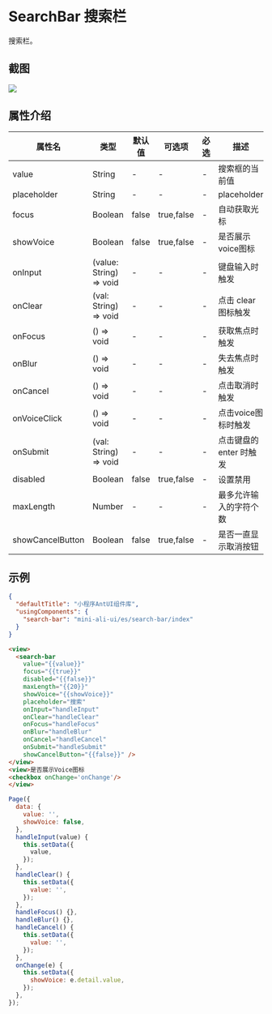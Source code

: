# SearchBar 搜索栏

搜索栏。


## 截图
<img src="https://gw.alipayobjects.com/mdn/rms_ce4c6f/afts/img/A*uaJMRY6kMXkAAAAAAAAAAABkARQnAQ"/>

## 属性介绍

| 属性名 | 类型 | 默认值 | 可选项 | 必选 | 描述 |
| ---- | ---- | ---- | ---- | ---- | ---- |
| value | String | -| - | - | 搜索框的当前值 |
| placeholder | String | - | - | - | placeholder |
| focus | Boolean | false | true,false |- | 自动获取光标 |
| showVoice | Boolean | false | true,false | - | 是否展示voice图标 |
| onInput | (value: String) => void | - | -| - | 键盘输入时触发 |
| onClear | (val: String) => void | - | -| - | 点击 clear 图标触发 |
| onFocus | () => void | - | -| - | 获取焦点时触发 |
| onBlur | () => void | - | -| - | 失去焦点时触发 |
| onCancel | () => void | - | -| - | 点击取消时触发 |
| onVoiceClick | () => void | - | -| - | 点击voice图标时触发 |
| onSubmit | (val: String) => void | - | -| - |点击键盘的 enter 时触发 |
| disabled | Boolean | false |true,false | - | 设置禁用 |
| maxLength | Number | - | - | - | 最多允许输入的字符个数 |
| showCancelButton | Boolean | false | true,false | - | 是否一直显示取消按钮 |

## 示例

```json
{
  "defaultTitle": "小程序AntUI组件库",
  "usingComponents": {
    "search-bar": "mini-ali-ui/es/search-bar/index"
  }
}
```

```html
<view>
  <search-bar
    value="{{value}}"
    focus="{{true}}"
    disabled="{{false}}"
    maxLength="{{20}}"
    showVoice="{{showVoice}}"
    placeholder="搜索"
    onInput="handleInput"
    onClear="handleClear"
    onFocus="handleFocus"
    onBlur="handleBlur"
    onCancel="handleCancel"
    onSubmit="handleSubmit"
    showCancelButton="{{false}}" />
</view>
<view>是否展示Voice图标
<checkbox onChange='onChange'/>
</view>
```

```javascript
Page({
  data: {
    value: '',
    showVoice: false,
  },
  handleInput(value) {
    this.setData({
      value,
    });
  },
  handleClear() {
    this.setData({
      value: '',
    });
  },
  handleFocus() {},
  handleBlur() {},
  handleCancel() {
    this.setData({
      value: '',
    });
  },
  onChange(e) {
    this.setData({
      showVoice: e.detail.value,
    });
  },
});

```
